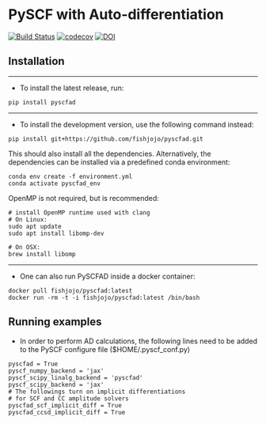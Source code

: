 PySCF with Auto-differentiation
===============================

[![Build Status](https://github.com/fishjojo/pyscfad/workflows/CI/badge.svg)](https://github.com/fishjojo/pyscfad/actions?query=workflow%3ACI)
[![codecov](https://codecov.io/gh/fishjojo/pyscfad/branch/main/graph/badge.svg?token=NLSWGI0PLE)](https://codecov.io/gh/fishjojo/pyscfad)
[![DOI](https://zenodo.org/badge/DOI/10.5281/zenodo.6960749.svg)](https://doi.org/10.5281/zenodo.6960749)

Installation
------------

---
* To install the latest release, run:
```
pip install pyscfad
```

---
* To install the development version, use the following command instead:
```
pip install git+https://github.com/fishjojo/pyscfad.git
```
This should also install all the dependencies.
Alternatively, the dependencies can be installed via a predefined conda environment:
```
conda env create -f environment.yml
conda activate pyscfad_env
```
OpenMP is not required, but is recommended:
```
# install OpenMP runtime used with clang
# On Linux:
sudo apt update
sudo apt install libomp-dev

# On OSX:
brew install libomp
```

---
* One can also run PySCFAD inside a docker container:
```
docker pull fishjojo/pyscfad:latest
docker run -rm -t -i fishjojo/pyscfad:latest /bin/bash
```

Running examples
----------------

* In order to perform AD calculations, 
the following lines need to be added to 
the PySCF configure file ($HOME/.pyscf\_conf.py)
```
pyscfad = True
pyscf_numpy_backend = 'jax'
pyscf_scipy_linalg_backend = 'pyscfad'
pyscf_scipy_backend = 'jax'
# The followings turn on implicit differentiations
# for SCF and CC amplitude solvers
pyscfad_scf_implicit_diff = True
pyscfad_ccsd_implicit_diff = True
```

